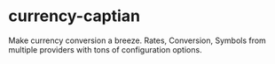# currency-captian
Make currency conversion a breeze. Rates, Conversion, Symbols from multiple providers with tons of configuration options.
